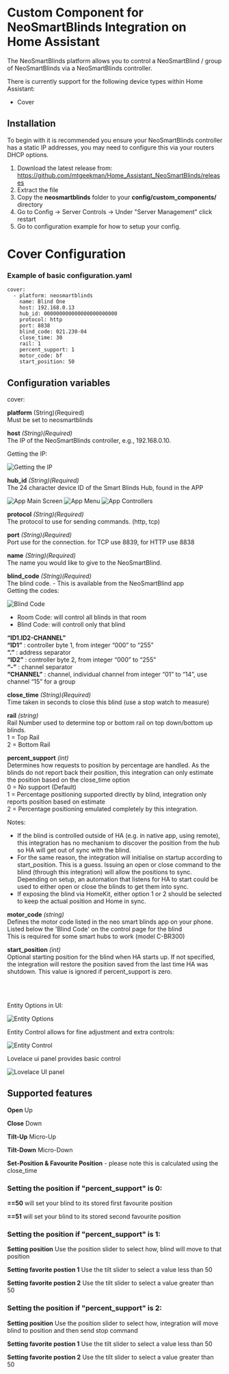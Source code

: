 # Custom Component for NeoSmartBlinds Integration on Home Assistant

The NeoSmartBlinds platform allows you to control a NeoSmartBlind / group of NeoSmartBlinds via a NeoSmartBlinds controller.

There is currently support for the following device types within Home Assistant:

-   Cover

## Installation

To begin with it is recommended you ensure your NeoSmartBlinds controller has a static IP addresses, you may need to configure this via your routers DHCP options.

1. Download the latest release from: https://github.com/mtgeekman/Home_Assistant_NeoSmartBlinds/releases
2. Extract the file
3. Copy the **neosmartblinds** folder to your **config/custom_components/** directory
4. Go to Config -> Server Controls -> Under "Server Management" click restart
5. Go to configuration example for how to setup your config.


# Cover Configuration 

### Example of basic configuration.yaml
```
cover:
  - platform: neosmartblinds
    name: Blind One
    host: 192.168.0.13
    hub_id: 000000000000000000000000
    protocol: http
    port: 8838
    blind_code: 021.230-04
    close_time: 30
    rail: 1
    percent_support: 1
    motor_code: bf
    start_position: 50
```

## Configuration variables

cover:

**platform** (String)(Required) <br>
Must be set to neosmartblinds

**host** _(String)(Required)_<br>
The IP of the NeoSmartBlinds controller, e.g., 192.168.0.10.

Getting the IP:

![Getting the IP](doc_images/app_controller_ip.jpg)



**hub_id** _(String)(Required)_<br>
The 24 character device ID of the Smart Blinds Hub, found in the APP

![App Main Screen](doc_images/app_main_window.jpg)
![App Menu](doc_images/app_menu.jpg)
![App Controllers](doc_images/app_controllers.jpg)

**protocol** _(String)(Required)_<br>
The protocol to use for sending commands. (http, tcp)

**port** _(String)(Required)_<br>
Port use for the connection.  for TCP use 8839, for HTTP use 8838

**name** _(String)(Required)_<br>
The name you would like to give to the NeoSmartBlind.

**blind_code** _(String)(Required)_<br>
The blind code. - This is available from the NeoSmartBlind app<br>
Getting the codes: 

![Blind Code](doc_images/app_blind_codes.jpg)

- Room Code: will control all blinds in that room
- Blind Code: will controll only that blind

**“​ID1.ID2-CHANNEL”**<br>
**“ID1”** : controller byte 1, from integer “000” to “255”<br>
**“.”** : address separator<br>
**“ID2”** : controller byte 2, from integer “000” to “255”<br>
**“-”** : channel separator<br>
**“CHANNEL”** : channel, individual channel from integer “01” to “14”, use channel “15” for a group

**close_time** _(String)(Required)_<br>
Time taken in seconds to close this blind (use a stop watch to measure)

**rail** _(string)_<br>
Rail Number used to determine top or bottom rail on top down/bottom up blinds. <br>
1 = Top Rail<br>
2 = Bottom Rail

**percent_support** _(int)_<br>
Determines how requests to position by percentage are handled. As the blinds do not report back their position, this integration can only estimate the position based on the close_time option <br>
0 = No support (Default)<br>
1 = Percentage positioning supported directly by blind, integration only reports position based on estimate<br>
2 = Percentage positioning emulated completely by this integration.

Notes:
- If the blind is controlled outside of HA (e.g. in native app, using remote), this integration has no mechanism to discover the position from the hub so HA will get out of sync with the blind.
- For the same reason, the integration will initialise on startup according to start_position. This is a guess. Issuing an open or close command to the blind (through this integration) will allow the positions to sync. Depending on setup, an automation that listens for HA to start could be used to either open or close the blinds to get them into sync.
- If exposing the blind via HomeKit, either option 1 or 2 should be selected to keep the actual position and Home in sync. 

**motor_code** _(string)_<br>
Defines the motor code listed in the neo smart blinds app on your phone.  Listed below the 'Blind Code' on the control page for the blind <br>
This is required for some smart hubs to work (model C-BR300) 

**start_position** _(int)_<br>
Optional starting position for the blind when HA starts up. If not specified, the integration will restore the position saved from the last time HA was shutdown. This value is ignored if percent_support is zero.

<br><br>


Entity Options in UI:

![Entity Options](doc_images/EntityOptions.JPG)

Entity Control allows for fine adjustment and extra controls:

![Entity Control](doc_images/EntityControl.JPG)

Lovelace ui panel provides basic control

![Lovelace UI panel](doc_images/Lovelace_UI_Panel.JPG)

## Supported features

**Open**
Up

**Close**
Down

**Tilt-Up**
Micro-Up

**Tilt-Down**
Micro-Down

**Set-Position & Favourite Position** - please note this is calculated using the close_time

   ### Setting the position if "percent_support" is 0:
   
   **==50** will set your blind to its stored first favourite position 

   **==51** will set your blind to its stored second favourite position 

   ### Setting the position if "percent_support" is 1:
   
   **Setting position** Use the position slider to select how, blind will move to that position
      
   **Setting favorite postion 1** Use the tilt slider to select a value less than 50
   
   **Setting favorite postion 2** Use the tilt slider to select a value greater than 50

   ### Setting the position if "percent_support" is 2:
   
   **Setting position** Use the position slider to select how, integration will move blind to position and then send stop command
      
   **Setting favorite postion 1** Use the tilt slider to select a value less than 50
   
   **Setting favorite postion 2** Use the tilt slider to select a value greater than 50

